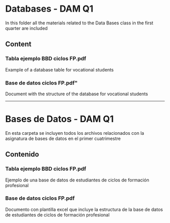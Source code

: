 # Databases - DAM Q1

In this folder all the materials related to the Data Bases class in the first quarter are included

## Content

### Tabla ejemplo BBD ciclos FP.pdf 
Example of a database table for vocational students 

### Base de datos ciclos FP.pdf"
Document with the structure of the database for vocational students


-----------

# Bases de Datos - DAM Q1

En esta carpeta se incluyen todos los archivos relacionados con la asignatura de bases de datos en el primer cuatrimestre

## Contenido

### Tabla ejemplo BBD ciclos FP.pdf
Ejemplo de una base de datos de estudiantes de ciclos de formación profesional

### Base de datos ciclos FP.pdf
Documento con plantilla excel que incluye la estructura de la base de datos de estudiantes de ciclos de formación profesional
